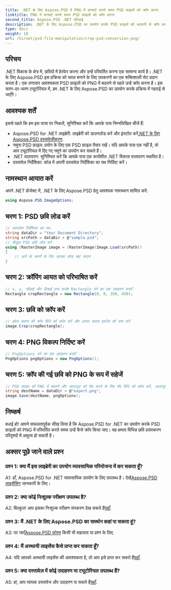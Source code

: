 ```yaml
---
title: .NET के लिए Aspose.PSD में PNG में कनवर्ट करते समय PSD फ़ाइलों को क्रॉप करना
linktitle: PNG में कनवर्ट करते समय PSD फ़ाइलों को क्रॉप करना
second_title: Aspose.PSD .NET एपीआई
description: .NET के लिए Aspose.PSD का उपयोग करके PSD फ़ाइलों को आसानी से क्रॉप करना सीखें। PNG में सहज रूपांतरण के लिए हमारे चरण-दर-चरण मार्गदर्शिका का पालन करें।
type: docs
weight: 18
url: /hi/net/psd-file-manipulation/crop-psd-conversion-png/
---
```

## परिचय
.NET विकास के क्षेत्र में, छवियों में हेरफेर करना और उन्हें परिवर्तित करना एक सामान्य कार्य है। .NET के लिए Aspose.PSD इस प्रक्रिया को सरल बनाने के लिए उपकरणों का एक शक्तिशाली सेट प्रदान करता है। एक लगातार आवश्यकता PSD फ़ाइलों को PNG में बदलने से पहले उन्हें क्रॉप करना है। इस चरण-दर-चरण ट्यूटोरियल में, हम .NET के लिए Aspose.PSD का उपयोग करके प्रक्रिया में गहराई से जाएँगे।
## आवश्यक शर्तें
इससे पहले कि हम इस यात्रा पर निकलें, सुनिश्चित करें कि आपके पास निम्नलिखित चीजें हैं:
-  Aspose.PSD for .NET लाइब्रेरी: लाइब्रेरी को डाउनलोड करें और इंस्टॉल करें[.NET के लिए Aspose.PSD दस्तावेज़ीकरण](https://reference.aspose.com/psd/net/).
- नमूना PSD फ़ाइल: प्रयोग के लिए एक PSD फ़ाइल तैयार रखें। यदि आपके पास एक नहीं है, तो आप ट्यूटोरियल में दिए गए नमूने का उपयोग कर सकते हैं।
- .NET वातावरण: सुनिश्चित करें कि आपके पास एक कार्यशील .NET विकास वातावरण स्थापित है।
- दस्तावेज़ निर्देशिका: कोड में अपनी दस्तावेज़ निर्देशिका का पथ निर्दिष्ट करें।
## नामस्थान आयात करें
अपने .NET प्रोजेक्ट में, .NET के लिए Aspose.PSD हेतु आवश्यक नामस्थान शामिल करें:
```csharp
using Aspose.PSD.ImageOptions;
```
## चरण 1: PSD छवि लोड करें
```csharp
// दस्तावेज़ निर्देशिका का पथ.
string dataDir = "Your Document Directory";
string srcPath = dataDir + @"sample.psd";
// मौजूदा PSD छवि लोड करें
using (RasterImage image = (RasterImage)Image.Load(srcPath))
{
    // आगे के चरणों के लिए आपका कोड यहां जाएगा
}
```
## चरण 2: क्रॉपिंग आयत को परिभाषित करें
```csharp
// x, y, चौड़ाई और ऊँचाई पास करके Rectangle वर्ग का एक उदाहरण बनाएँ
Rectangle cropRectangle = new Rectangle(0, 0, 350, 450);
```
## चरण 3: छवि को क्रॉप करें
```csharp
// इमेज क्लास की क्रॉप विधि को कॉल करें और आयत क्लास इंस्टेंस को पास करें
image.Crop(cropRectangle);
```
## चरण 4: PNG विकल्प निर्दिष्ट करें
```csharp
// PngOptions वर्ग का एक उदाहरण बनाएँ
PngOptions pngOptions = new PngOptions();
```
## चरण 5: क्रॉप की गई छवि को PNG के रूप में सहेजें
```csharp
// PSD फ़ाइल को PNG में बदलने और आउटपुट को सेव करने के लिए सेव विधि को कॉल करें, आउटपुट पथ और PngOptions प्रदान करें
string destName = dataDir + @"export.png";
image.Save(destName, pngOptions);
```
## निष्कर्ष

बधाई हो! आपने सफलतापूर्वक सीख लिया है कि Aspose.PSD for .NET का उपयोग करके PSD फ़ाइलों को PNG में परिवर्तित करते समय उन्हें कैसे क्रॉप किया जाए। यह क्षमता विभिन्न छवि प्रसंस्करण परिदृश्यों में अमूल्य हो सकती है।

## अक्सर पूछे जाने वाले प्रश्न

### प्रश्न 1: क्या मैं इस लाइब्रेरी का उपयोग व्यावसायिक परियोजना में कर सकता हूँ?

 A1: हाँ, Aspose.PSD for .NET व्यावसायिक उपयोग के लिए उपलब्ध है। देखें[Aspose.PSD लाइसेंसिंग](https://purchase.aspose.com/buy) जानकारी के लिए।

### प्रश्न 2: क्या कोई निःशुल्क परीक्षण उपलब्ध है?

A2: बिल्कुल! आप इसका निःशुल्क परीक्षण संस्करण देख सकते हैं[यहाँ](https://releases.aspose.com/).

### प्रश्न 3: मैं .NET के लिए Aspose.PSD का समर्थन कहां पा सकता हूं?

 A3: पर जाएँ[Aspose.PSD फ़ोरम](https://forum.aspose.com/c/psd/34) किसी भी सहायता या प्रश्न के लिए.

### प्रश्न 4: मैं अस्थायी लाइसेंस कैसे प्राप्त कर सकता हूँ?

 A4: यदि आपको अस्थायी लाइसेंस की आवश्यकता है, तो आप इसे प्राप्त कर सकते हैं[यहाँ](https://purchase.aspose.com/temporary-license/).

### प्रश्न 5: क्या दस्तावेज़ में कोई उदाहरण या ट्यूटोरियल उपलब्ध हैं?

 A5: हां, आप व्यापक दस्तावेज और उदाहरण पा सकते हैं[यहाँ](https://reference.aspose.com/psd/net/).